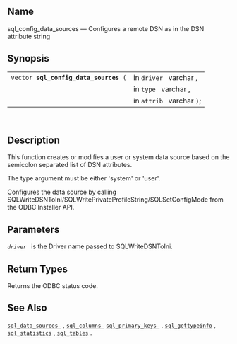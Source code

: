<div id="fn_sql_config_data_sources" class="refentry">

<div class="titlepage">

</div>

<div class="refnamediv">

## Name

sql_config_data_sources — Configures a remote DSN as in the DSN
attribute string

</div>

<div class="refsynopsisdiv">

## Synopsis

<div id="fsyn_sql_config_data_sources" class="funcsynopsis">

|                                            |                           |
|--------------------------------------------|---------------------------|
| `vector `**`sql_config_data_sources`**` (` | in `driver ` varchar ,    |
|                                            | in `type ` varchar ,      |
|                                            | in `attrib ` varchar `)`; |

<div class="funcprototype-spacer">

 

</div>

</div>

</div>

<div id="desc_config_data_sources" class="refsect1">

## Description

This function creates or modifies a user or system data source based on
the semicolon separated list of DSN attributes.

The type argument must be either 'system' or 'user'.

Configures the data source by calling
SQLWriteDSNToIni/SQLWritePrivateProfileString/SQLSetConfigMode from the
ODBC Installer API.

</div>

<div id="params_sql_config_data_sources" class="refsect1">

## Parameters

*`driver `* is the Driver name passed to SQLWriteDSNToIni.

</div>

<div id="ret_sql_config_data_sources" class="refsect1">

## Return Types

Returns the ODBC status code.

</div>

<div id="seealso_sql_config_data_sources" class="refsect1">

## See Also

<a href="fn_sql_data_sources.html" class="link"
title="sql_data_sources"><code
class="function">sql_data_sources </code></a> ,
<a href="fn_sql_columns.html" class="link" title="sql_columns"><code
class="function">sql_columns </code></a>
<a href="fn_sql_primary_keys.html" class="link"
title="sql_primary_keys"><code
class="function">sql_primary_keys </code></a> ,
<a href="fn_sql_gettypeinfo.html" class="link"
title="sql_gettypeinfo"><code
class="function">sql_gettypeinfo</code></a> ,
<a href="fn_sql_statistics.html" class="link"
title="sql_statistics"><code class="function">sql_statistics</code></a>
, <a href="fn_sql_tables.html" class="link" title="sql_tables"><code
class="function">sql_tables</code></a> .

</div>

</div>
